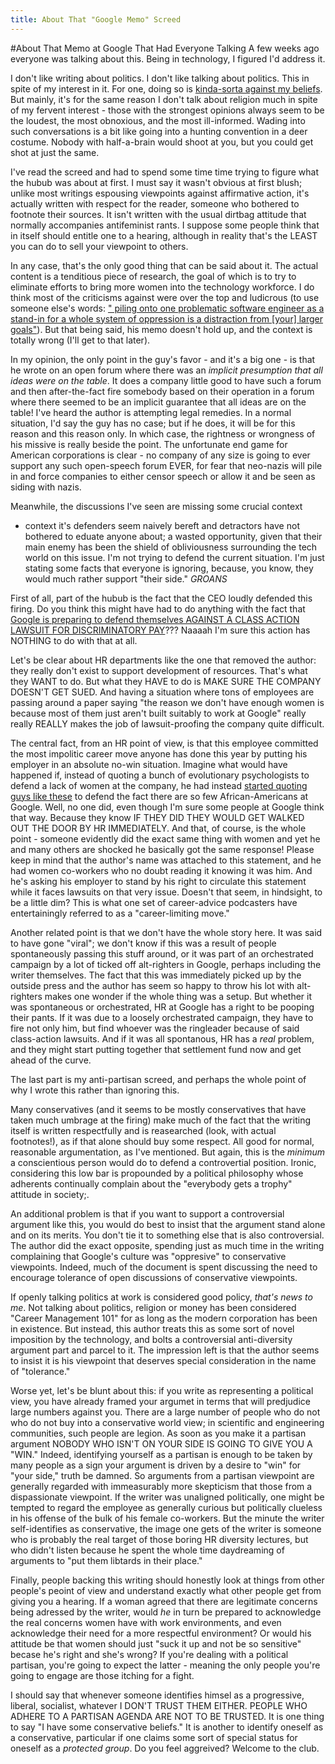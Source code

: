 ```yaml
---
title: About That "Google Memo" Screed
---
```


#About That Memo at Google That Had Everyone Talking
A few weeks ago everyone was talking about this. Being in technology,
I figured I'd address it.

I don't like writing
about politics. I don't like talking about politics. This in spite of
my interest in it. For one, doing so is [kinda-sorta against my
beliefs](http://bahaiblog.net/site/2012/09/6-reasons-to-steer-clear-of-partisan-politics/). But
mainly, it's for the same reason I don't talk about religion much in
spite of my fervent interest - those with the strongest opinions
always seem to be the loudest, the most obnoxious, and the most
ill-informed. Wading into such conversations is a bit like going into
a hunting convention in a deer costume. Nobody with half-a-brain would
shoot at you, but you could get shot at just the same.

I've read the screed and had to spend some time time trying to figure
what the hubub was about at first.  I must say it wasn't obvious at
first blush; unlike most writings espousing viewpoints against
affirmative action, it's actually written with respect for the reader,
someone who bothered to footnote their sources. It isn't written with
the usual dirtbag attitude that normally accompanies antifeminist
rants. I suppose some people think that in itself should entitle one
to a hearing, although in reality that's the LEAST you can do to sell
your viewpoint to others.

In any case, that's the only good
thing that can be said about it.  The actual content is a tenditious
piece of research, the goal of which is to try to eliminate efforts to
bring more women into the technology workforce. I do think most of the
criticisms against were over the top and ludicrous (to use someone
else's words: [" piling onto one problematic software engineer as a
stand-in for a whole system of oppression is a distraction from [your]
larger
goals"](https://www.washingtonpost.com/opinions/the-google-memo-isnt-the-interesting-part-of-the-story/2017/08/11/de3f8876-7ecb-11e7-9d08-b79f191668ed_story.html?hpid=hp_no-name_opinion-card-d%3Ahomepage%2Fstory&utm_term=.1dd609fb5d24)).
But that being said, his memo doesn't hold up, and the context is totally wrong
(I'll get to that later).

In my opinion, the only point in the guy's favor - and it's a big
one - is that he wrote on an open forum where there was an _implicit
presumption that all ideas were on the table_. It does a company little
good to have such a forum and then after-the-fact fire somebody based
on their operation in a forum where there seemed to be an implicit
guarantee that all ideas are on the table! I've heard the author is
attempting legal remedies. In a normal situation, I'd say the guy has
no case; but if he does, it will be for this reason and this reason
only. In which case, the rightness or wrongness of his missive is
really beside the point. The unfortunate end game for American
corporations is clear - no company of any size is going to ever
support any such open-speech forum EVER, for fear that neo-nazis will
pile in and force companies to either censor speech or allow it and be
seen as siding with nazis.

Meanwhile, the discussions I've seen are missing some crucial context
- context it's defenders seem naively bereft and detractors have not
bothered to eduate anyone about; a wasted opportunity, given that
their main enemy has been the shield of obliviousness surrounding the
tech world on this issue. I'm not trying to defend the current
situation. I'm just stating some facts that everyone is ignoring,
because, you know, they would much rather support "their side."
*GROANS*

First of all, part of the hubub is the fact that the CEO loudly defended this
firing. Do you think this might have had to do anything with the fact
that
[Google
is preparing to defend themselves AGAINST A CLASS ACTION LAWSUIT FOR
DISCRIMINATORY PAY](http://www.nydailynews.com/news/national/lawyer-prepping-suit-google-wage-disparity-article-1.3396128)??? Naaaah I'm sure this action has NOTHING to do
with that at all.</sarcasm>

Let's be clear about HR departments like the one that removed the
author: they really don't exist to support development of resources.
That's what they WANT to do. But what they HAVE to do is
MAKE SURE THE COMPANY DOESN'T GET SUED. And having a situation where
tons of employees are passing around a paper saying "the reason we
don't have enough women is because most of them just aren't built
suitably to work at Google" really really REALLY makes the job of
lawsuit-proofing the company quite difficult.

The central fact, from an HR point of view, is that this employee
committed the most impolitic career move anyone has done this year by
putting his employer in an absolute no-win situation. Imagine what
would have happened if, instead of quoting a bunch of evolutionary
psychologists to defend a lack of women at the company, he had instead
[started quoting guys like
these](https://www.amazon.com/Bell-Curve-Intelligence-Structure-Paperbacks/dp/0684824299/)
to defend the fact there are so few African-Americans at Google. Well,
no one did, even though I'm sure some people at Google think that
way. Because they know IF THEY DID THEY WOULD GET WALKED OUT THE DOOR
BY HR IMMEDIATELY. And that, of course, is the whole point - someone
evidently did the exact same thing with women and yet he and many
others are shocked he basically got the same response! Please keep in
mind that the author's name was attached to this statement, and he had
women co-workers who no doubt reading it knowing it was him. And he's asking
his employer to stand by his right to circulate this statement while
it faces lawsuits on that very issue. Doesn't that seem, in hindsight,
to be a little dim? This is what one set of career-advice podcasters
have entertainingly referred to as a "career-limiting move."

Another related point is that we don't have the whole story here. It
was said to have gone "viral"; we don't know if this was a result of
people spontaneously passing this stuff around, or it was part of an
orchestrated campaign by a lot of ticked off alt-righters in Google,
perhaps including the writer themselves. The fact that this was
immediately picked up by the outside press and the author has seem so
happy to throw his lot with alt-righters makes one wonder if the whole
thing was a setup. But whether it was spontaneous or orchestrated, HR
at Google has a right to be pooping their pants. If it was due to a
loosely orchestrated campaign, they have to fire not only him, but
find whoever was the ringleader because of said class-action
lawsuits. And if it was all spontanous, HR has a *real* problem, and
they might start putting together that settlement fund now and get
ahead of the curve.

The last part is my anti-partisan screed, and perhaps the whole point
of why I wrote this rather than ignoring this.

Many conservatives (and it seems to be mostly conservatives that have
taken much umbrage at the firing) make much of the fact that the
writing itself is written respectfully and is reasearched (look, with
actual footnotes!), as if that alone should buy some respect. All good
for normal, reasonable argumentation, as I've mentioned. But again,
this is the _minimum_ a conscientious person would do to defend a
controvertial position. Ironic, considering this low bar is propounded
by a political philosophy whose adherents continually complain about
the "everybody gets a trophy" attitude in society;\.

An additional problem is that if you want to support a controversial
argument like this, you would do best to insist that the argument
stand alone and on its merits. You don't tie it to something else that
is also controversial. The author did the exact opposite, spending
just as much time in the writing complaining that Google's culture was
"oppresive" to conservative viewpoints. Indeed, much of the document
is spent discussing the need to encourage tolerance of open
discussions of conservative viewpoints.

If openly talking politics at work is considered good policy, _that's
news to me_. Not talking about politics, religion or money has been
considered "Career Management 101" for as long as the modern
corporation has been in existence. But instead, this author treats
this as some sort of novel imposition by the technology, and bolts a
controversial anti-diversity argument part and parcel to it. The
impression left is that the author seems to insist it is his viewpoint that
deserves special consideration in the name of "tolerance."

Worse yet, let's be blunt about this: if you write as representing a
political view, you have already framed your argumet in terms that
will predjudice large numbers against you. There are a large number of
people who do not who do not buy into a conservative world view; in
scientific and engineering communities, such people are legion. As
soon as you make it a partisan argument NOBODY WHO ISN'T ON YOUR SIDE
IS GOING TO GIVE YOU A "WIN." Indeed, identifying yourself as a
partisan is enough to be taken by many people as a sign your argument
is driven by a desire to "win" for "your side," truth be damned. So
arguments from a partisan viewpoint are generally regarded with
immeasurably more skepticism that those from a dispassionate
viewpoint. If the writer was unaligned politically, one might be
tempted to regard the employee as generally curious but politically
clueless in his offense of the bulk of his female co-workers. But the
minute the writer self-identifies as conservative, the image one gets
of the writer is someone who is probably the real target of those boring HR
diversity lectures, but who didn't listen because he spent the
whole time daydreaming of arguments to "put them libtards in their
place."

Finally, people
backing this writing should honestly look at things from other
people's peoint of view and understand exactly what other people get
from giving you a hearing. If a woman agreed that there are legitimate
concerns being adressed by the writer, would _he_ in turn be prepared
to acknowledge the real concerns women have with work environments,
and even acknowledge their need for a more respectful environment? Or
would his attitude be that women should just "suck it up and not be so
sensitive" becase he's right and she's wrong? If you're dealing with a
political partisan, you're going to expect the latter - meaning the
only people you're going to engage are those itching for a fight.

I should say that whenever someone identifies himsel as a progressive,
liberal, socialist, whatever I DON'T TRUST THEM EITHER. PEOPLE WHO
ADHERE TO A PARTISAN AGENDA ARE NOT TO BE TRUSTED. It is one thing to
say "I have some conservative beliefs." It is another to identify oneself
as a conservative, particular if one claims some sort of special
status for oneself as a _protected group_. Do you feel aggreived?
Welcome to the club.
